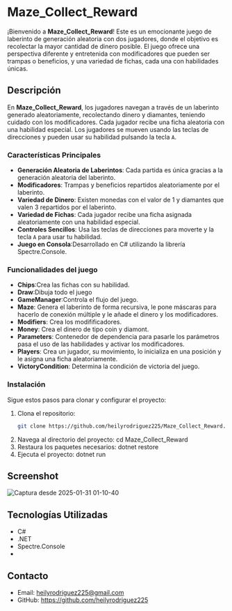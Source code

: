 # Maze_Collect_Reward

¡Bienvenido a **Maze_Collect_Reward**! Este es un emocionante juego de laberinto de generación aleatoria con dos jugadores, donde el objetivo es recolectar la mayor cantidad de dinero posible. El juego ofrece una perspectiva diferente y entretenida con modificadores que pueden ser trampas o beneficios, y una variedad de fichas, cada una con habilidades únicas.

## Descripción

En **Maze_Collect_Reward**, los jugadores navegan a través de un laberinto generado aleatoriamente, recolectando dinero y diamantes, teniendo cuidado con los modificadores. Cada jugador recibe una ficha aleatoria con una habilidad especial. Los jugadores se mueven usando las teclas de direcciones y pueden usar su habilidad pulsando la tecla `A`.

### Características Principales

- **Generación Aleatoria de Laberintos**: Cada partida es única gracias a la generación aleatoria del laberinto.
- **Modificadores**: Trampas y beneficios repartidos aleatoriamente por el laberinto.
- **Variedad de Dinero**: Existen monedas con el valor de 1 y diamantes que valen 3 repartidos por el laberinto.
- **Variedad de Fichas**: Cada jugador recibe una ficha asignada aleatoriamente con una habilidad especial.
- **Controles Sencillos**: Usa las teclas de direcciones para moverte y la tecla `A` para usar tu habilidad.
- **Juego en Consola**:Desarrollado en C# utilizando la librería Spectre.Console.

### Funcionalidades del juego

- **Chips**:Crea las fichas con su habilidad.
- **Draw**:Dibuja todo el juego
- **GameManager**:Controla el flujo del juego.
- **Maze**: Genera el laberinto de forma recursiva, le pone máscaras para hacerlo de conexión múltiple y le añade el dinero y los modificadores.
- **Modifiers**: Crea los modifificadores.
- **Money**: Crea el dinero de tipo coin y diamont.
- **Parameters**: Contenedor de dependencia para pasarle los parámetros pasa el uso de las habilidades y activar los modificadores.
- **Players**: Crea un jugador, su movimiento, lo inicializa en una posición y le asigna una ficha aleatoriamente.
- **VictoryCondition**: Determina la condición de victoria del juego.

### Instalación

Sigue estos pasos para clonar y configurar el proyecto:

1. Clona el repositorio:
   ```bash
   git clone https://github.com/heilyrodriguez225/Maze_Collect_Reward.git
2. Navega al directorio del proyecto:
   cd Maze_Collect_Reward
3. Restaura los paquetes necesarios:
   dotnet restore
4. Ejecuta el proyecto:
   dotnet run
   
## Screenshot
![Captura desde 2025-01-31 01-10-40](https://github.com/user-attachments/assets/e07fe158-8d84-4786-99fa-4fad7fe932e2)

## Tecnologías Utilizadas

- C#
- .NET
- Spectre.Console
- 
## Contacto

- Email: heilyrodriguez225@gmail.com
- GitHub: https://github.com/heilyrodriguez225
